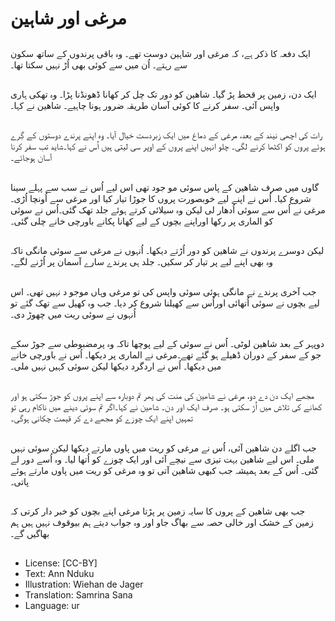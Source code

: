 # مرغی اور شاہین

##
ایک دفعہ کا ذکر ہے، کہ مرغی اور شاہین دوست تھے۔ وہ باقی پرندوں کے ساتھ سکون سے رہتے۔ اُن میں سے کوئی بھی اُڑ نہیں سکتا تھا۔

##
ایک دن، زمین پر قحط پڑ گیا۔ شاھین کو دور تک چل کر کھانا ڈھونڈنا پڑا۔ وہ تھکی ہاری واپس آئی۔ سفر کرنے کا کوئی آسان طریقہ ضرور ہونا چاہیے۔ شاھین نے کہا۔

##
رات کی اچھی نیند کے بعد، مرغی کے دماغ میں ایک زبردست خیال آیا۔ وہ اپنے پرندے دوستوں کے گِرے ہوئے پروں کو اکٹھا کرنے لگی۔ چلو انہیں اپنے پروں کے اوپر سی لیتی ہیں اُس نے کہا۔شاید تب سفر کرنا آسان ہوجائے۔

##
گاوں میں صرف شاھین کے پاس سوئی مو جود تھی اس لیے اُس نے سب سے پہلے سینا شروع کیا۔ اُس نے اپنے لیے خوبصورت پروں کا جوڑا تیار کیا اور مرغی سے اُونچا اُڑی۔ مرغی نے اُس سے سوئی اُدھار لی لیکن وہ سیلائی کرتے ہوئے جلد تھک گئی۔اُس نے سوئی کو الماری پر رکھا اوراپنے بچوں کے لیے کھانا پکانے باورچی خانے چلی گئی۔

##
لیکن دوسرے پرندوں نے شاھین کو دور اُڑتے دیکھا۔ اُنہوں نے مرغی سے سوئی مانگی تاکہ وہ بھی اپنے لیے پر تیار کر سکیں۔ جلد ہی پرندے سارے آسمان پر اُڑنے لگے۔

##
جب آخری پرندے نے مانگی ہوئی سوئی واپس کی تو مرغی وہاں موجو د نہیں تھی۔ اس لیے بچوں نے سوئی اُتھائی اوراُس سے کھیلنا شروع کر دیا۔ جب وہ کھیل سے تھک گئے تو اُنہوں نے سوئی ریت میں چھوڑ دی۔

##
دوپہر کے بعد شاھین لوٹی۔ اُس نے سوئی کے لیے پوچھا تاکہ وہ پرمضبوطی سے جوڑ سکے جو کے سفر کے دوران ڈھیلے ہو گئے تھے۔مرغی نے الماری پر دیکھا۔ اُس نے باورچی خانے میں دیکھا۔ اُس نے اردگرد دیکھا لیکن سوئی کہیں نہیں ملی۔

##
مجھے ایک دن دے دو، مرغی نے شاھین کی منت کی پھر تم دوبارہ سے اپنے پروں کو جوڑ سکتی ہو اور کھانے کی تلاش میں اُڑ سکتی ہو۔ صرف ایک اور دن۔ شاھین نے کہا۔اگر تم سوئی دینے میں ناکام رہی تو تمہیں اپنے ایک چوزے کو مجھے دے کر قیمت چکانی ہوگی۔

##
جب اگلے دن شاھین آئی، اُس نے مرغی کو ریت میں پاوں مارتے دیکھا لیکن سوئی نہیں ملی۔ اس لیے شاھین بہت تیزی سے نیچے آئی اور ایک چوزے کو اُتھا لیا۔ وہ اُسے دور لے گئی۔ اُس کے بعد ہمیشہ جب کبھی شاھین آتی تو وہ مرغی کو ریت میں پاوں مارتے ہوئے پاتی۔

##
جب بھی شاھین کے پروں کا سایہ زمین پر پڑتا مرغی اپنے بچوں کو خبر دار کرتی کہ زمین کے خشک اور خالی حصہ سے بھاگ جاو اور وہ جواب دیتے ہم بیوقوف نہیں ہیں ہم بھاگیں گے۔

##
* License: [CC-BY]
* Text: Ann Nduku
* Illustration: Wiehan de Jager
* Translation: Samrina Sana
* Language: ur
